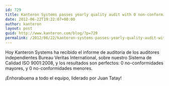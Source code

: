 ```yaml
---
id: 729
title: Kanteron Systems passes yearly quality audit with 0 non-conformities
date: 2012-06-22T19:22:07+00:00
author: kanteron
layout: post
guid: http://www.kanteron.com/blog/?p=729
permalink: /2012/06/22/kanteron-systems-passes-yearly-quality-audit-with-0-non-conformities/
---
```

Hoy Kanteron Systems ha recibido el informe de auditoría de los auditores independientes Bureau Veritas International, sobre nuestro Sistema de Calidad ISO 9001:2008, y los resultados son perfectos: 0 no-conformidades mayores, y 0 no-conformidades menores.

¡Enhorabuena a todo el equipo, liderado por Juan Tatay!